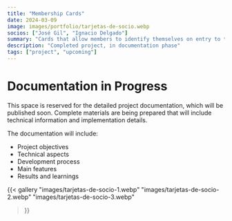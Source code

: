 ```yaml
---
title: "Membership Cards"
date: 2024-03-09
image: images/portfolio/tarjetas-de-socio.webp
socios: ["José Gil", "Ignacio Delgado"]
summary: "Cards that allow members to identify themselves on entry to trigger automations and so on."
description: "Completed project, in documentation phase"
tags: ["project", "upcoming"]
---
```


# Documentation in Progress

This space is reserved for the detailed project documentation, which will be published soon. Complete materials are being prepared that will include technical information and implementation details.

The documentation will include:
- Project objectives
- Technical aspects
- Development process
- Main features
- Results and learnings

{{< gallery
"images/tarjetas-de-socio-1.webp"
"images/tarjetas-de-socio-2.webp"
"images/tarjetas-de-socio-3.webp"
>}}